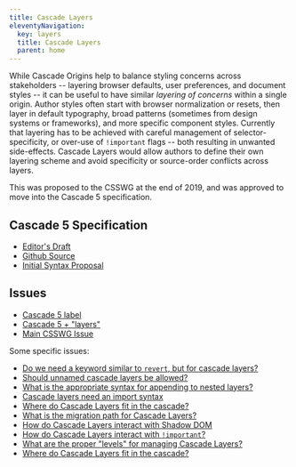 ```yaml
---
title: Cascade Layers
eleventyNavigation:
  key: layers
  title: Cascade Layers
  parent: home
---
```


While Cascade Origins help to balance styling concerns across stakeholders --
layering browser defaults, user preferences, and document styles --
it can be useful to have similar _layering of concerns_ within a single origin.
Author styles often start with browser normalization or resets,
then layer in default typography,
broad patterns (sometimes from design systems or frameworks),
and more specific component styles.
Currently that layering has to be achieved with careful management of selector-specificity,
or over-use of `!important` flags -- both resulting in unwanted side-effects.
Cascade Layers would allow authors to define their own layering scheme
and avoid specificity or source-order conflicts across layers.

This was proposed to the CSSWG at the end of 2019,
and was approved to move into the Cascade 5 specification.

## Cascade 5 Specification

- [Editor's Draft](https://drafts.csswg.org/css-cascade-5/)
- [Github Source](https://github.com/w3c/csswg-drafts/tree/master/css-cascade-5)
- [Initial Syntax Proposal](https://gist.github.com/mirisuzanne/4224caca74a0d4be33a2b565df34b9e7)

## Issues

- [Cascade 5 label](https://github.com/w3c/csswg-drafts/labels/css-cascade-5)
- [Cascade 5 + "layers"](https://github.com/w3c/csswg-drafts/issues?q=is%3Aopen+label%3Acss-cascade-5+layers)
- [Main CSSWG Issue](https://github.com/w3c/csswg-drafts/issues/4470)

Some specific issues:

- [Do we need a keyword similar to `revert`, but for cascade layers?](https://github.com/w3c/csswg-drafts/issues/5793)
- [Should unnamed cascade layers be allowed?](https://github.com/w3c/csswg-drafts/issues/5792)
- [What is the appropriate syntax for appending to nested layers?](https://github.com/w3c/csswg-drafts/issues/5791)
- [Cascade layers need an import syntax](https://github.com/w3c/csswg-drafts/issues/5681)
- [Where do Cascade Layers fit in the cascade?](https://github.com/w3c/csswg-drafts/issues/5003)
- [What is the migration path for Cascade Layers?](https://github.com/w3c/csswg-drafts/issues/4985)
- [How do Cascade Layers interact with Shadow DOM](https://github.com/w3c/csswg-drafts/issues/4984)
- [How do Cascade Layers interact with `!important`?](https://github.com/w3c/csswg-drafts/issues/4971)
- [What are the proper "levels" for managing Cascade Layers?](https://github.com/w3c/csswg-drafts/issues/4969)
- [Where do Cascade Layers fit in the cascade?](https://github.com/w3c/csswg-drafts/issues/5003)
